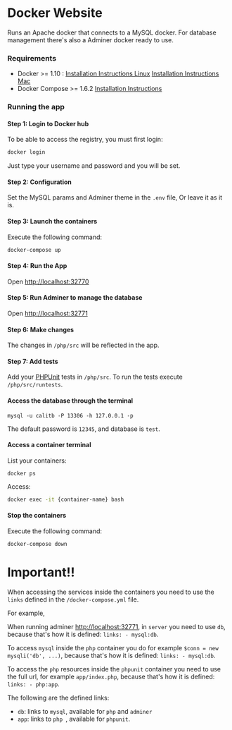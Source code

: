 # Docker Website

Runs an Apache docker that connects to a MySQL docker. For database management there's also a Adminer docker ready to use. 

### Requirements

 - Docker >= 1.10 : [Installation Instructions Linux](https://docs.docker.com/linux/step_one/) [Installation Instructions Mac](https://docs.docker.com/mac/step_one/)
 - Docker Compose >= 1.6.2 [Installation Instructions](https://docs.docker.com/compose/install/)

### Running the app

#### Step 1: Login to Docker hub
To be able to access the registry, you must first login:

```bash
docker login
```
Just type your username and password and you will be set.

#### Step 2: Configuration

Set the MySQL params and Adminer theme in the `.env` file, Or leave it as it is.

#### Step 3: Launch the containers

Execute the following command:

```bash
docker-compose up
```

#### Step 4: Run the App

Open [http://localhost:32770]()

#### Step 5: Run Adminer to manage the database

Open [http://localhost:32771]()

#### Step 6: Make changes

The changes in `/php/src` will be reflected in the app.

#### Step 7: Add tests

Add your [PHPUnit](https://phpunit.readthedocs.io/en/7.1/index.html) tests in `/php/src`. To run the tests execute `/php/src/runtests`.

#### Access the database through the terminal

```shell
mysql -u calitb -P 13306 -h 127.0.0.1 -p
```

The default password is `12345`, and database is `test`.

#### Access a container terminal

List your containers:

```shell
docker ps
```

Access:

```bash
docker exec -it {container-name} bash
```

#### Stop the containers

Execute the following command:

```bash
docker-compose down
```





# Important!!

When accessing the services inside the containers you need to use the `links` defined in the `/docker-compose.yml` file. 

For example,

When running adminer [http://localhost:32771](), in `server` you need to use `db`, because that's how it is defined: `links: - mysql:db`. 

To access `mysql` inside the `php` container you do for example `$conn = new mysqli('db', ...)`, because that's how it is defined: `links: - mysql:db`.

To access the `php` resources inside the `phpunit` container you need to use the full url, for example `app/index.php`, because that's how it is defined: `links: - php:app`.


The following are the defined links:

- `db`: links to `mysql`, available for `php` and `adminer`
- `app`: links to `php `, available for `phpunit`.
